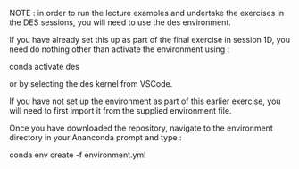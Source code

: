 NOTE : in order to run the lecture examples and undertake the exercises in the DES sessions, you will need to use the des environment.

If you have already set this up as part of the final exercise in session 1D, you need do nothing other than activate the environment using :

conda activate des

or by selecting the des kernel from VSCode.

If you have not set up the environment as part of this earlier exercise, you will need to first import it from the supplied environment file.

Once you have downloaded the repository, navigate to the environment directory in your Ananconda prompt and type :

conda env create -f environment.yml

